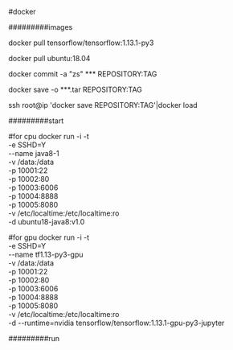 
#docker

#########images

docker pull tensorflow/tensorflow:1.13.1-py3

docker pull ubuntu:18.04

docker commit -a "zs" *** REPOSITORY:TAG

docker save -o ***.tar REPOSITORY:TAG

ssh root@ip 'docker save REPOSITORY:TAG'|docker load

#########start

#for cpu
docker run -i -t \
-e SSHD=Y \
--name java8-1 \
-v /data:/data \
-p 10001:22 \
-p 10002:80 \
-p 10003:6006 \
-p 10004:8888 \
-p 10005:8080 \
-v /etc/localtime:/etc/localtime:ro \
-d ubuntu18-java8:v1.0

#for gpu
docker run -i -t \
-e SSHD=Y \
--name tf1.13-py3-gpu \
-v /data:/data \
-p 10001:22 \
-p 10002:80 \
-p 10003:6006 \
-p 10004:8888 \
-p 10005:8080 \
-v /etc/localtime:/etc/localtime:ro \
-d --runtime=nvidia tensorflow/tensorflow:1.13.1-gpu-py3-jupyter

#########run





